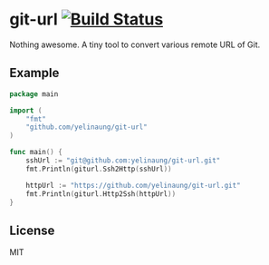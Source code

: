 git-url  [![Build Status](https://travis-ci.org/yelinaung/git-url.svg?branch=master)](https://travis-ci.org/yelinaung/git-url)
=======

Nothing awesome. A tiny tool to convert various remote URL of Git.

Example
-------

```go
package main

import (
	"fmt"
	"github.com/yelinaung/git-url"
)

func main() {
	sshUrl := "git@github.com:yelinaung/git-url.git"
	fmt.Println(giturl.Ssh2Http(sshUrl))

	httpUrl := "https://github.com/yelinaung/git-url.git"
	fmt.Println(giturl.Http2Ssh(httpUrl))
}
```

License
-------
MIT
